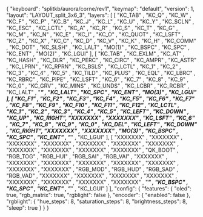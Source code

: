 {
    "keyboard": "splitkb/aurora/corne/rev1",
    "keymap": "default",
    "version": 1,
    "layout": "LAYOUT_split_3x6_3",
    "layers": [
        [
            "KC_TAB"  , "KC_Q"    , "KC_W"    , "KC_F"    , "KC_P"    , "KC_B"    , "KC_J"    , "KC_L"    , "KC_U"    , "KC_Y"    , "KC_SCLN" , "KC_ESC"  ,
            "KC_LCTL" , "KC_A"    , "KC_R"    , "KC_S"    , "KC_T"    , "KC_G"    , "KC_M"    , "KC_N"    , "KC_E"    , "KC_I"    , "KC_O"    , "KC_QUOT" ,
            "KC_LSFT" , "KC_Z"    , "KC_X"    , "KC_C"    , "KC_D"    , "KC_V"    , "KC_K"    , "KC_H"    , "KC_COMM" , "KC_DOT"  , "KC_SLSH" , "KC_LALT" ,
                                                "MO(1)"   , "KC_BSPC" , "KC_SPC"  , "KC_ENT"  , "MO(2)"   , "KC_LGUI"
        ],
        [
            "KC_TAB"  , "KC_EXLM" , "KC_AT"   , "KC_HASH" , "KC_DLR"  , "KC_PERC" , "KC_CIRC" , "KC_AMPR" , "KC_ASTR" , "KC_LPRN" , "KC_RPRN" , "KC_BSLS" ,
            "KC_LCTL" , "KC_1"    , "KC_2"    , "KC_3"    , "KC_4"    , "KC_5"    , "KC_TILD" , "KC_PLUS" , "KC_EQL"  , "KC_LBRC" , "KC_RBRC" , "KC_PIPE" ,
            "KC_LSFT" , "KC_6"    , "KC_7"    , "KC_8"    , "KC_9"    , "KC_0"    , "KC_GRV"  , "KC_MINS" , "KC_UNDS" , "KC_LCBR" , "KC_RCBR" , "KC_LALT" ,
                                                "_______" , "KC_LALT" , "KC_SPC"  , "KC_ENT"  , "MO(3)"   , "KC_LGUI"
        ],
        [
            "KC_F1"   , "KC_F2"   , "KC_F3"   , "KC_F4"   , "KC_F5"   , "KC_F6"   , "KC_F7"   , "KC_F8"   , "KC_F9"   , "KC_F10"  , "KC_F11"  , "KC_F12"  ,
            "KC_LCTL" , "KC_1"    , "KC_2"    , "KC_3"    , "KC_4"    , "KC_5"    , "KC_LEFT" , "KC_DOWN" , "KC_UP"   , "KC_RIGHT", "XXXXXXX" , "XXXXXXX" ,
            "KC_LSFT" , "KC_6"    , "KC_7"    , "KC_8"    , "KC_9"    , "KC_0"    , "KC_DEL"  , "KC_LEFT" , "KC_DOWN" , "KC_RIGHT", "XXXXXXX" , "XXXXXXX" ,
                                                "MO(3)"   , "KC_BSPC" , "KC_SPC"  , "KC_ENT"  , "_______" , "KC_LGUI"
        ],
        [
            "XXXXXXX" , "XXXXXXX" , "XXXXXXX" , "XXXXXXX" , "XXXXXXX" , "XXXXXXX" , "XXXXXXX" , "XXXXXXX" , "XXXXXXX" , "XXXXXXX" , "XXXXXXX" , "QK_BOOT" ,
            "RGB_TOG" , "RGB_HUI" , "RGB_SAI" , "RGB_VAI" , "XXXXXXX" , "XXXXXXX" , "XXXXXXX" , "XXXXXXX" , "XXXXXXX" , "XXXXXXX" , "XXXXXXX" , "XXXXXXX" ,
            "RGB_MOD" , "RGB_HUD" , "RGB_SAD" , "RGB_VAD" , "XXXXXXX" , "XXXXXXX" , "XXXXXXX" , "XXXXXXX" , "XXXXXXX" , "XXXXXXX" , "XXXXXXX" , "XXXXXXX" ,
                                                "_______" , "KC_BSPC" , "KC_SPC"  , "KC_ENT"  , "_______" , "KC_LGUI"
        ]
    ],
    "config": {
        "features": {
            "oled": true,
            "rgb_matrix": true,
            "rgblight": false
        },
        "encoder": {
            "enabled": false
        },
        "rgblight": {
            "hue_steps": 8,
            "saturation_steps": 8,
            "brightness_steps": 8,
            "sleep": true
        }
    }
}
